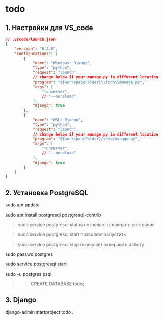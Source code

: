 # todo

## 1. Настройки для VS_code

```  json
// .vscode/launch.json
{
    "version": "0.2.0",
    "configurations": [
        {
            "name": "Windows: Django",
            "type": "python",
            "request": "launch",
            // change below if your manage.py in different location
            "program": "${workspaceFolder}\\todo\\manage.py",
            "args": [
                "runserver",
                // "--noreload"
            ],
            "django": true
        },
        {
            "name": "WSL: Django",
            "type": "python",
            "request": "launch",
            // change below if your manage.py in different location
            "program": "${workspaceFolder}/todo/manage.py",
            "args": [
                "runserver",
                // "--noreload"
            ],
            "django": true
        }
    ]
}
```

## 2. Установка PostgreSQL

sudo apt update

sudo apt install postgresql postgresql-contrib

> sudo service postgresql status позволяет проверить состояние

> sudo service postgresql start позволяет запустить

> sudo service postgresql stop позволяет завершить работу

sudo passwd postgres

sudo service postgresql start

sudo -u postgres psql

>> CREATE DATABASE todo;

## 3. Django

django-admin startproject todo .